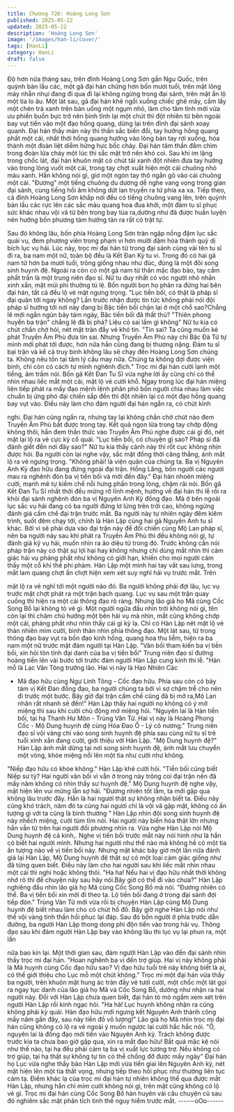 ```yaml
---
title: Chương 726: Hoàng Long Sơn
published: 2025-05-22
updated: 2025-05-22
description: 'Hoàng Long Sơn'
image: '/images/han-li/cover/'
tags: [HanLi]
category: HanLi
draft: false
---
```


Độ hơn nửa tháng sau, trên đỉnh Hoàng Long Sơn gần Ngu
Quốc, trên quỳnh bàn lầu các, một gã đại hán chừng hơn bốn
mươi tuổi, trên mặt lông mày nhẵn nhụi đang đi qua đi lại không
ngừng trong đại sảnh, trên mặt ẩn lộ một tia lo âu.
Một lát sau, gã đại hán khẽ ngồi xuống chiếc ghế mây, cầm lấy
một chén trà xanh trên bàn uống một ngụm nhỏ, làm cho tâm tình
mới vừa ưu phiền buồn bực trở nên bình tĩnh lại một chút thì đột
nhiên từ bên ngoài bay vụt tiến vào một đạo hồng quang, dừng lại
trên đỉnh đại sảnh xoay quanh.
Đại hán thấy màn này thì thần sắc biến đổi, tay hướng hồng
quang phất một cái, nhất thời hồng quang hướng vào lòng bàn
tay rơi xuống, hóa thành một đoàn liệt diễm hừng hực bốc cháy.
Đại hán tâm thần đắm chìm trong đoàn lửa cháy một lúc thì sắc
mặt trở nên khó coi.
Sau khi im lặng trong chốc lát, đại hán khuôn mặt có chút tái xanh
đột nhiên đưa tay hướng vào trong lòng vuốt một cái, trong tay
chợt xuất hiện một cái chuông nhỏ màu xanh.
Hắn không nói gì, giơ một ngón tay thô ngắn gõ vào cái chuông
một cái.
"Đương" một tiếng chuông du dương dễ nghe vang vọng trong
gian đại sảnh, cùng tiếng hồi âm không dứt lan truyền ra tứ phía
xa xa. Tiếp theo, cả đỉnh Hoàng Long Sơn khắp nơi đều có tiếng
chuông vang lên, trên quỳnh bàn lầu các rực lên các sắc màu
quang hoa đua khởi, một đám tu sĩ phục sức khác nhau vội vã từ
bên trong bay túa ra,dường như đã được huấn luyện nên hướng
bốn phương tám hướng tản ra rất có trật tự.

Sau đó không lâu, bốn phía Hoàng Long Sơn tràn ngập nồng đậm
lục sắc quái vụ, đem phương viên trong phạm vi hơn mười dặm
hóa thành quỷ dị bích lục vụ hải.
Lúc này, trọc mi đại hán từ trong đại sảnh cùng vài tên tu sĩ đi ra,
ba nam một nữ, toàn bộ đều là Kết Đan Kỳ tu vi.
Trong đó có hai gã nam tử hơn ba mươi tuổi, trông giống nhau
như đúc, đúng là một đôi song sinh huynh đệ. Ngoài ra còn có
một gã nam tử thân mặc đạo bào, tay cầm phất trần là một trung
niên đạo sĩ.
Nữ tu duy nhất có vóc người nhỏ nhắn xinh xắn, mặt mũi phi
thường tú lệ.
Bốn người bọn họ phân ra đứng hai bên đại hán, tất cả đều lộ vẻ
mặt ngưng trọng.
"Lục tiền bối, có thật là pháp sĩ đại quân tới ngay không? Lần
trước nhận được tin tức không phải nói đội pháp sĩ hướng tới nơi
này đang bị Bặc tiền bối chặn lại ở một chỗ sao?Chẳng lẽ mới
ngắn ngủn bảy tám ngày, Bặc tiền bối đã thất thủ? "Thiên phong
huyền ba trận" chẳng lẽ đã bị phá? Liệu có sai lầm gì không" Nữ
tu kia có chút chần chờ hỏi, nét mặt tràn đầy vẻ khó tin.
"Tin sai? Ta cũng muốn kẻ phát Truyền Âm Phù đưa tin sai.
Nhưng Truyền Âm Phù này chỉ Bặc Đà Tử tự mình mới phát tới
được, hơn nữa hắn cũng đang bị thương nặng. Đám tu sĩ bại trận
và kể cả truy binh không lâu sẽ chạy đến Hoàng Long Sơn chúng
ta. Không nêu tồn tại tâm lý cầu may nữa. Chúng ta không đợi
được viện binh, chỉ còn có cách tự mình nghênh địch." Trọc mi đại
hán cười lạnh một tiếng, âm trầm nói.
Bốn gã Kết Đan Tu Sĩ vừa nghe lời ấy cũng chỉ có thể nhìn nhau
liếc mắt một cái, mặt lộ vẻ cười khổ.
Ngay trong lúc đại hán miệng liên tiếp phát ra mấy đạo mệnh lệnh
phân phó bốn người chia nhau làm việc chuẩn bị ứng phó đại
chiến sắp đến thì đột nhiên lại có một đạo hồng quang bay vụt
vào. Điều này làm cho đám người đại hán ngẩn ra, có chút kinh

nghi.
Đại hán cũng ngẩn ra, nhưng tay lại không chần chờ chút nào
đem Truyền Âm Phù bắt được trong tay.
Kết quả ngọn lửa trong tay chớp động không thôi, hắn đem thần
thức vào Truyền Âm Phù nghe được cái gì đó, nét mặt lại lộ ra vẻ
cực kỳ cổ quái.
"Lục tiền bối, có chuyện gì sao? Pháp sĩ đã đánh giết đến nơi đây
sao?" Nữ tu kia thấy cảnh này thì rốt cục không nhịn được hỏi. Ba
người còn lại nghe vậy, sắc mặt đồng thời căng thẳng, ánh mắt lộ
ra vẻ ngưng trọng.
"Không phải! là viện quân của chúng ta. Ba vị Nguyên Anh Kỳ đạo
hữu đang đứng ngoài đại trận. Hồng Lăng, bốn người các ngươi
mau ra nghênh đón ba vị tiền bối và mời đến đây." Đại hán nhoẻn
miệng cười, mạnh mẽ tự kiềm chế nỗi hưng phấn trong lòng,
chậm rãi nói.
Bốn gã Kết Đan Tu Sĩ nhất thời đều mừng rỡ lĩnh mệnh, hướng
về đại hán thi lễ rồi ra khỏi đại sảnh nghênh đón ba vị Nguyên
Anh Kỳ đồng đạo.
Mà ở bên ngoài lục sắc vụ hải đang có ba người đứng lơ lửng
trên trời cao, không ngừng đánh giá cấm chế đại trận trước mắt.
Ba người này tự nhiên ngày đêm kiêm trình, suốt đêm chạy tới,
chính là Hàn Lập cùng hai gã Nguyên Anh tu sĩ khác.
Bởi vì sẽ phải dựa vào đại trận này để đối chiến cùng Mộ Lan
pháp sĩ, nên ba người này sau khi phát ra Truyền Âm Phù thì đều
không nói gì, tự đánh giá kỹ vụ hải, muốn nhìn ra ảo diệu từ trong
đó.
Trước không cần nói pháp trận này có thật sự lợi hại hay không
nhưng chỉ dùng mắt nhìn thì cảm giác hải vụ phảng phất như
không có giới hạn, khiến cho mọi người cảm thấy một cỗ khí thế
phi phàm. Hàn Lập một mình hai tay vắt sau lưng, trong mắt lam
quang chợt ẩn chợt hiện xem xét suy nghĩ hải vụ trước mắt. Trên

mặt lộ ra vẻ nghĩ tới một người nào đó.
Ba người không phải đợi lâu, lục vụ trước mặt chợt phát ra một
trận bạch quang. Lục vụ sau một trận quay cuồng thì hiện ra một
cái thông đạo rõ ràng.
Nhưng lão giả họ Mã cùng Cốc Song Bồ lại không tỏ vẻ gì. Một
người ngửa đầu nhìn trời không nói gì, tên còn lại thì chăm chú
hướng một bên hải vụ mà nhìn, mắt cũng không chớp một cái,
phảng phất như nhìn thấy cái gì kỳ lạ.
Chỉ có Hàn Lập nét mặt lộ vẻ thản nhiên mỉm cười, bình thản nhìn
phía thông đạo.
Một lát sau, từ trong thông đạo bay vụt ra bốn đạo kinh hồng,
quang hoa thu liễm, hiện ra ba nam một nữ trước mặt đám người
tại Hàn Lập.
"Vãn bối tham kiến ba vị tiền bối, xin hỏi tôn tính đại danh của ba
vị tiền bối" Trung niên đạo sĩ đường hoàng tiến lên vài bước tới
trước đám người Hàn Lập cung kính thi lễ.
"Hàn mỗ là Lạc Vân Tông trưởng lão. Hai vị này là Hạo Nhiên Các
- Mã đạo hữu cùng Ngự Linh Tông - Cốc đạo hữu. Phía sau còn
có bảy tám vị Kết Đan đồng đạo, ba người chúng ta bởi vì sợ
chậm trễ cho nên đi trước một bước. Bây giờ đại trận cấm chế
cũng đã bị mở ra,Mộ Lan nhân rất nhanh sẽ đến!" Hàn Lập thấy
hai người nọ không có ý mở miệng thì sau khi cười chủ động mở
miệng hỏi.
"Nguyên lai là Hàn tiền bối, tại hạ Thanh Hư Môn - Trùng Vân Tử.
Hai vị này là Hoàng Phong Cốc - Mộ Dung huynh đệ cùng Hóa
Đao Ổ - Lý cô nương." Trung niên đạo sĩ vội vàng chỉ vào song
sinh huynh đệ phía sau cùng nữ tu sĩ trẻ tuổi xinh xắn đang cười,
giới thiệu với Hàn Lập.
"Mộ Dung huynh đệ?" Hàn Lập ánh mắt dừng tại nơi song sinh
huynh đệ, ánh mắt lưu chuyển một vòng, khóe miệng nổi lên một
tia như cười như không.

"Niếp đạo hữu có khỏe không." Hàn Lập khẽ cười hỏi.
"Tiền bối cũng biết Niếp sư tỷ? Hai người vãn bối vì vẫn ở trong
này trông coi đại trận nên đã mấy năm không có nhìn thấy sư
huynh đệ." Mộ Dung huynh đệ nghe vậy, mặt hiện lên vui mừng
lẫn sợ hãi.
"Đương nhiên tốt lắm, ta mới gặp qua không lâu trước đây. Hẳn là
hai ngươi thật sự không nhận biết ta. Điều này cũng khó trách,
năm đó ta cùng hai ngươi chỉ là vội vã gặp mặt, không có ấn
tượng gì với ta cũng là bình thường " Hàn Lập nhìn đôi song sinh
huynh đệ này nhếch miệng, cười tủm tỉm nói.
Hai người này biến hóa thật lớn nhưng hắn vẫn từ trên hai người
đối phương nhìn ra.
Vừa nghe Hàn Lập nói Mộ Dung huynh đệ cả kinh,.
Nghe vị tiền bối trước mắt này nói hình như là hắn có biết hai
người mình. Nhưng hai người như thế nào mà không hề có một
tia ấn tượng nào về vị tiền bối này.
Nhưng mặt khác bây giờ một lần nữa đánh giá lại Hàn Lập, Mộ
Dung huynh đệ thật sự có một loại cảm giác giống như đã từng
quen biết. Điều này làm cho hai người sau khi liếc mắt nhìn nhau
một cái thì nghi hoặc không thôi.
"Ha ha! Nếu hai vị đạo hữu nhất thời không nhớ rõ thì để chuyện
này sau hãy nói.Bây giờ có thể đi vào chưa?" Hàn Lập nghiêng
đầu nhìn lão giả họ Mã cùng Cốc Song Bồ mà nói.
"Đương nhiên có thể. Ba vị tiền bối xin mời đi theo ta. Lộ tiền bối
đang ở trong đại sảnh đợi tiếp đón." Trùng Vân Tử mới vừa rồi bị
chuyện Hàn Lập cùng Mộ Dung huynh đệ biết nhau làm cho có
chút hồ đồ. Bây giờ nghe Hàn Lập nói như thế vội vàng tinh thần
hồi phục lại đáp.
Sau đó bốn người ở phía trước dẫn đường, ba người Hàn Lập
thong dong phi độn tiến vào trong hải vụ. Thông đạo sau khi đám
người Hàn Lập bay vào không lâu thì lục vụ lại phun ra, một lần

nữa bao kín lại.
Một thời gian sau, đám người Hàn Lập vào đến đại sảnh nhìn
thấy trọc mi đại hán.
"Hoan nghênh ba vị đến trợ giúp. Hai vị này không phải là Mã
huynh cùng Cốc đạo hữu sao? Vị đạo hữu tuổi trẻ này không biết
là ai, có thể giới thiệu cho Lục mỗ một chút không." Trọc mi một
đại hán vừa thấy ba người, trên khuôn mặt hung ác tràn đầy vẻ
tươi cười, một chốc một lát gọi ra ngay tục danh của lão giả họ
Mã và Cốc Song Bồ, dường như nhận ra hai người này. Đối với
Hàn Lập chưa quen biết, đại hán tò mò ngầm xem xét trên người
Hàn Lập rồi kinh ngạc hỏi.
"Ha hả! Lục huynh không nhận ra cũng không phải kỳ quái. Hàn
đạo hữu mới ngưng kết Nguyên Anh thành công mấy năm gần
đây, sau này tiền đồ vô lượng!" Lão giả họ Mã nhìn trọc mi đại hán
cũng không có lộ ra vẻ ngoài ý muốn ngược lại cười hắc hắc nói.
"Ồ, nguyên lai là đồng đạo mới tiến vào Nguyên Anh kỳ. Trách
không được trước kia ta chưa bao giờ gặp qua, xin ra mắt đạo
hữu! Bất quá mặc kệ nói như thế nào, tại hạ đều phải cảm tạ ba vị
xuất lực tương trợ. Nếu không có trợ giúp, tại hạ thật sự không tự
tin có thể chống đỡ được mấy ngày" Đại hán họ Lục vừa nghe
thấy bảo Hàn Lập mới vừa tiến giai lên Nguyên Anh kỳ, nét mặt
hiện lên một tia thất vọng, nhưng tiếp theo hồi phục như thường
liên tục cảm tạ.
Điểm khác lạ của trọc mi đại hán tự nhiên không thể qua được
mắt Hàn Lập, nhưng hắn chỉ mỉm cười không nói gì, trên mặt
cũng không có lộ vẻ gì.
Trọc mi đại hán cùng Cốc Song Bồ hàn huyên vài câu chuyện cũ
sau đó nghiêm sắc mặt phân tích tình thế nguy hiểm trước mắt.
------oOo------
